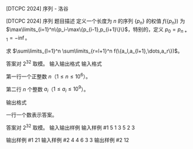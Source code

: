 



[DTCPC 2024] 序列 - 洛谷














[DTCPC 2024] 序列
题目描述
定义一个长度为 $n$ 的序列 $\{p_n\}$ 的权值 $f(\{p_n\})$ 为 $\max\limits_{i=1}^n\{p_i-\max\{p_{i-1},p_{i+1}\}\}$，特别的，定义 $p_0=p_{n+1}=-\inf$。

求 $\sum\limits_{l=1}^n \sum\limits_{r=l+1}^n f(\{a_l,a_{l+1},\dots,a_r\})$。

答案对 $2^{32}$ 取模。
输入输出格式
输入格式

第一行一个正整数 $n$（$1 \le n \le 10^6$）。

第二行 $n$ 个整数 $a_i$（$1 \le a_i \le 10^9$）。

输出格式

一行一个数表示答案。

答案对 $2^{32}$ 取模。
输入输出样例
输入样例 #1
5
1 3 5 2 3

输出样例 #1
21
输入样例 #2
4
4 6 3 3
输出样例 #2
12






